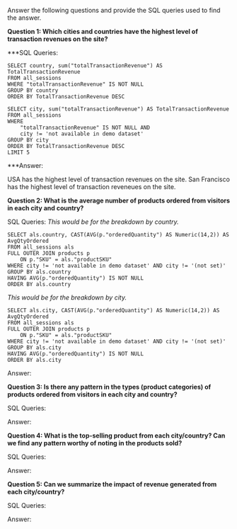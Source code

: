 Answer the following questions and provide the SQL queries used to find the answer.

    
**Question 1: Which cities and countries have the highest level of transaction revenues on the site?**


***SQL Queries:
```
SELECT country, sum("totalTransactionRevenue") AS TotalTransactionRevenue
FROM all_sessions 
WHERE "totalTransactionRevenue" IS NOT NULL
GROUP BY country
ORDER BY TotalTransactionRevenue DESC
```
```
SELECT city, sum("totalTransactionRevenue") AS TotalTransactionRevenue
FROM all_sessions 
WHERE 
	"totalTransactionRevenue" IS NOT NULL AND
	city != 'not available in demo dataset'
GROUP BY city
ORDER BY TotalTransactionRevenue DESC
LIMIT 5
```

***Answer:

USA has the highest level of transaction revenues on the site.
San Francisco has the highest level of transaction reveneues on the site.

**Question 2: What is the average number of products ordered from visitors in each city and country?**


SQL Queries:
_This would be for the breakdown by country._
```
SELECT als.country, CAST(AVG(p."orderedQuantity") AS Numeric(14,2)) AS AvgQtyOrdered
FROM all_sessions als
FULL OUTER JOIN products p
	ON p."SKU" = als."productSKU"
WHERE city != 'not available in demo dataset' AND city != '(not set)'
GROUP BY als.country
HAVING AVG(p."orderedQuantity") IS NOT NULL
ORDER BY als.country
```
_This would be for the breakdown by city._
```
SELECT als.city, CAST(AVG(p."orderedQuantity") AS Numeric(14,2)) AS AvgQtyOrdered
FROM all_sessions als
FULL OUTER JOIN products p
	ON p."SKU" = als."productSKU"
WHERE city != 'not available in demo dataset' AND city != '(not set)'
GROUP BY als.city
HAVING AVG(p."orderedQuantity") IS NOT NULL
ORDER BY als.city
```

Answer:





**Question 3: Is there any pattern in the types (product categories) of products ordered from visitors in each city and country?**


SQL Queries:



Answer:





**Question 4: What is the top-selling product from each city/country? Can we find any pattern worthy of noting in the products sold?**


SQL Queries:



Answer:





**Question 5: Can we summarize the impact of revenue generated from each city/country?**

SQL Queries:



Answer:







